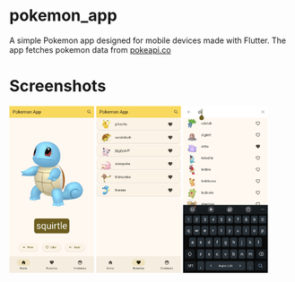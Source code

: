 # pokemon_app

A simple Pokemon app designed for mobile devices made with Flutter. The app fetches pokemon data from [pokeapi.co](https://pokeapi.co)

# Screenshots

<img src="/screenshots/home_app.jpg" width="30%"/>
<img src="/screenshots/favorites_app.jpg" width="30%"/>
<img src="/screenshots/search_app.jpg" width=30%/>